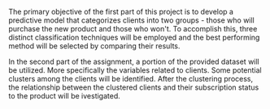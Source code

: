 The primary objective of the first part of this project is to develop a predictive model that categorizes clients into two groups - those who will purchase the new product and those who won't. 
To accomplish this, three distinct classification techniques will be employed and the best performing method will be selected by comparing their results.

In the second part of the assignment, a portion of the provided dataset will be utilized.
More specifically the variables related to clients.
Some potential clusters among the clients will be identified. 
After the clustering process, the relationship between the clustered clients and their subscription status to the product will be ivestigated.

